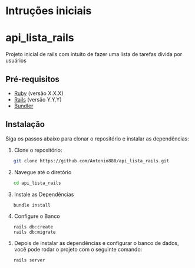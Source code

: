 # Intruções iniciais


# api_lista_rails
Projeto inicial de rails com intuito de fazer uma lista de tarefas divida por usuários

## Pré-requisitos

- [Ruby](https://www.ruby-lang.org/en/) (versão X.X.X)
- [Rails](https://rubyonrails.org/) (versão Y.Y.Y)
- [Bundler](https://bundler.io/)

## Instalação

Siga os passos abaixo para clonar o repositório e instalar as dependências:

1. Clone o repositório:
   
```bash
   git clone https://github.com/Antonio880/api_lista_rails.git
````
2. Navegue até o diretório
```bash
   cd api_lista_rails
````
3. Instale as Dependências
````
   bundle install
````
4. Configure o Banco
````
   rails db:create
   rails db:migrate
````
5. Depois de instalar as dependências e configurar o banco de dados, você pode rodar o projeto com o seguinte comando:
````
   rails server
````
